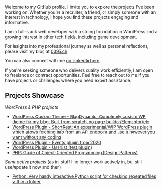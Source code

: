 Welcome to my GitHub profile. I invite you to explore the projects I’ve been working on. Whether you're a recruiter, a friend, or simply someone with an interest in technology, I hope you find these projects engaging and informative.

I am a full-stack web developer with a strong foundation in WordPress and a growing interest in other tech fields, including game development.

For insights into my professional journey as well as personal reflections, please visit my blog at [0395.ch](0395.ch).

You can also connect with me [on LinkedIn here](https://linkedin.com/in/estevaojneto).

If you're seeking someone who delivers quality work efficiently, I am open to freelance or contract opportunities. Feel free to reach out to me if you have projects or challenges where you need expert assistance.

## Projects Showcase

_WordPress & PHP projects_

- [WordPress Custom Theme - BlogDynamic: Completely custom WP theme for my blog. Built from scratch, no page builder/Elementor/etc](https://github.com/estevaojneto/blogdynamic)
- [WordPress Plugin - ShortRest: An experimental/WIP WordPress plugin which allows fetching info from an API endpoint and use it however you want without any coding](https://github.com/estevaojneto/wp-shortrest)
- [WordPress Plugin - Events plugin from 2020](https://github.com/estevaojneto/wordpress_calendar)
- [WordPress Plugin - Userlist (test plugin)](https://github.com/estevaojneto/userlist-plugin)
- [PHP: Guide of Object-Oriented Programming (Design Patterns)](https://github.com/estevaojneto/PHP-BatRatCat)

_Semi-active projects_
(as in: stuff I no longer work actively in, but still use/update it now and then)
- [Python: Very handy interactive Python script for checking repeated files within a folder](https://github.com/estevaojneto/DuplicateFileCheck)
